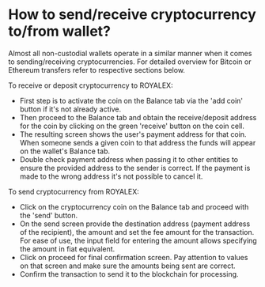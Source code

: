 # How to send/receive cryptocurrency to/from wallet?

Almost all non-custodial wallets operate in a similar manner when it comes to sending/receiving cryptocurrencies. For detailed overview for Bitcoin or Ethereum transfers refer to respective sections below.

To receive or deposit cryptocurrency to ROYALEX:

- First step is to activate the coin on the Balance tab via the 'add coin' button if it's not already active.
- Then proceed to the Balance tab and obtain the receive/deposit address for the coin by clicking on the green 'receive' button on the coin cell.
- The resulting screen shows the user's payment address for that coin. When someone sends a given coin to that address the funds will appear on the wallet's Balance tab.
- Double check payment address when passing it to other entities to ensure the provided address to the sender is correct. If the payment is made to the wrong address it's not possible to cancel it.

To send cryptocurrency from ROYALEX:

- Click on the cryptocurrency coin on the Balance tab and proceed with the 'send' button.
- On the send screen provide the destination address (payment address of the recipient), the amount and set the fee amount for the transaction. For ease of use, the input field for entering the amount allows specifying the amount in fiat equivalent.
- Click on proceed for final confirmation screen. Pay attention to values on that screen and make sure the amounts being sent are correct.
- Confirm the transaction to send it to the blockchain for processing.
